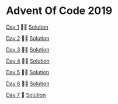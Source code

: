 # Advent Of Code 2019

[Day 1](https://adventofcode.com/2019/day/1) &#127775;&#127775; [Solution](day1/Program.cs)

[Day 2](https://adventofcode.com/2019/day/2) &#127775;&#127775; [Solution](day2/Program.cs)

[Day 3](https://adventofcode.com/2019/day/3) &#127775;&#127775; [Solution](day3/Program.cs)

[Day 4](https://adventofcode.com/2019/day/4) &#127775;&#127775; [Solution](day4/Program.cs)

[Day 5](https://adventofcode.com/2019/day/5) &#127775;&#127775; [Solution](day5/Program.cs)

[Day 6](https://adventofcode.com/2019/day/5) &#127775;&#127775; [Solution](day6/Program.cs)

[Day 7](https://adventofcode.com/2019/day/7) &#127775; [Solution](day7/Program.cs)
